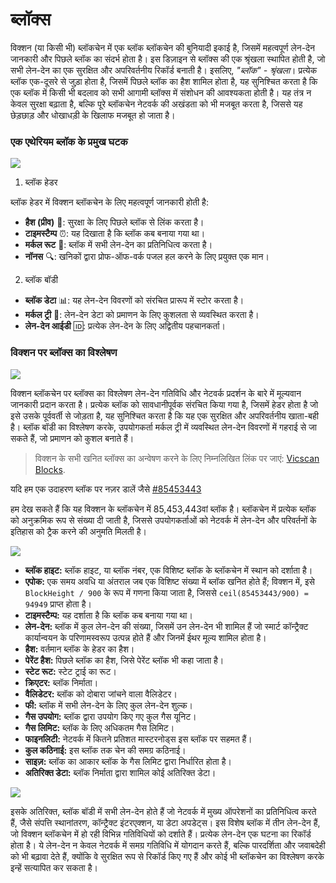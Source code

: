 # ब्लॉक्स

विक्शन (या किसी भी) ब्लॉकचेन में एक ब्लॉक ब्लॉकचेन की बुनियादी इकाई है, जिसमें महत्वपूर्ण लेन-देन जानकारी और पिछले ब्लॉक का संदर्भ होता है। इस डिज़ाइन से ब्लॉक्स की एक श्रृंखला स्थापित होती है, जो सभी लेन-देन का एक सुरक्षित और अपरिवर्तनीय रिकॉर्ड बनाती है। इसलिए, *"ब्लॉक" - श्रृंखला*। प्रत्येक ब्लॉक एक-दूसरे से जुड़ा होता है, जिसमें पिछले ब्लॉक का हैश शामिल होता है, यह सुनिश्चित करता है कि एक ब्लॉक में किसी भी बदलाव को सभी आगामी ब्लॉक्स में संशोधन की आवश्यकता होती है। यह तंत्र न केवल सुरक्षा बढ़ाता है, बल्कि पूरे ब्लॉकचेन नेटवर्क की अखंडता को भी मजबूत करता है, जिससे यह छेड़छाड़ और धोखाधड़ी के खिलाफ मजबूत हो जाता है।

### एक एथेरियम ब्लॉक के प्रमुख घटक

![](https://lh7-us.googleusercontent.com/eln9I9CHeqGPvgib8ZW-L9l55ZZvKVDWCCdwiGySv5D465LhB8siEG734vbi_nMNx0459yjBQTrG8itmKdOd-hL4JwMkIEJ0esHzX9qqnRT9KiAa87vZxPVJ24bh8tJftC5J6ZEPeTK_pYuQPZuwiGI)

1. ब्लॉक हेडर

ब्लॉक हेडर में विक्शन ब्लॉकचेन के लिए महत्वपूर्ण जानकारी होती है:

- **हैश (प्रीव)** 🔗: सुरक्षा के लिए पिछले ब्लॉक से लिंक करता है।
- **टाइमस्टैम्प** ⏰: यह दिखाता है कि ब्लॉक कब बनाया गया था।
- **मर्कल रूट** 🌳: ब्लॉक में सभी लेन-देन का प्रतिनिधित्व करता है।
- **नॉनस** 🔍: खनिकों द्वारा प्रोफ-ऑफ-वर्क पजल हल करने के लिए प्रयुक्त एक मान।

2. ब्लॉक बॉडी

- **ब्लॉक डेटा** 📊: यह लेन-देन विवरणों को संरचित प्रारूप में स्टोर करता है।
- **मर्कल ट्री** 🌲: लेन-देन डेटा को प्रमाणन के लिए कुशलता से व्यवस्थित करता है।
- **लेन-देन आईडी** 🆔: प्रत्येक लेन-देन के लिए अद्वितीय पहचानकर्ता।

### विक्शन पर ब्लॉक्स का विश्लेषण

![](https://raw.githubusercontent.com/POLearn/victionary-everything-about-viction/refs/heads/master/assets/blocks.png)

विक्शन ब्लॉकचेन पर ब्लॉक्स का विश्लेषण लेन-देन गतिविधि और नेटवर्क प्रदर्शन के बारे में मूल्यवान जानकारी प्रदान करता है। प्रत्येक ब्लॉक को सावधानीपूर्वक संरचित किया गया है, जिसमें हेडर होता है जो इसे उसके पूर्ववर्ती से जोड़ता है, यह सुनिश्चित करता है कि यह एक सुरक्षित और अपरिवर्तनीय खाता-बही है। ब्लॉक बॉडी का विश्लेषण करके, उपयोगकर्ता मर्कल ट्री में व्यवस्थित लेन-देन विवरणों में गहराई से जा सकते हैं, जो प्रमाणन को कुशल बनाते हैं।

> विक्शन के सभी खनित ब्लॉक्स का अन्वेषण करने के लिए निम्नलिखित लिंक पर जाएं: [Vicscan Blocks](https://www.vicscan.xyz/blocks).

यदि हम एक उदाहरण ब्लॉक पर नज़र डालें जैसे [#85453443](https://www.vicscan.xyz/block/85453443)

हम देख सकते हैं कि यह विक्शन के ब्लॉकचेन में 85,453,443वां ब्लॉक है। ब्लॉकचेन में प्रत्येक ब्लॉक को अनुक्रमिक रूप से संख्या दी जाती है, जिससे उपयोगकर्ताओं को नेटवर्क में लेन-देन और परिवर्तनों के इतिहास को ट्रैक करने की अनुमति मिलती है।

![](https://raw.githubusercontent.com/POLearn/victionary-everything-about-viction/refs/heads/master/assets/header.png)

- **ब्लॉक हाइट:** ब्लॉक हाइट, या ब्लॉक नंबर, एक विशिष्ट ब्लॉक के ब्लॉकचेन में स्थान को दर्शाता है।
- **एपोक:** एक समय अवधि या अंतराल जब एक विशिष्ट संख्या में ब्लॉक खनित होते हैं; विक्शन में, इसे `BlockHeight / 900` के रूप में गणना किया जाता है, जिससे `ceil(85453443/900) = 94949` प्राप्त होता है।
- **टाइमस्टैम्प:** यह दर्शाता है कि ब्लॉक कब बनाया गया था।
- **लेन-देन:** ब्लॉक में कुल लेन-देन की संख्या, जिसमें उन लेन-देन भी शामिल हैं जो स्मार्ट कॉन्ट्रैक्ट कार्यान्वयन के परिणामस्वरूप उत्पन्न होते हैं और जिनमें ईथर मूल्य शामिल होता है।
- **हैश:** वर्तमान ब्लॉक के हेडर का हैश।
- **पेरेंट हैश:** पिछले ब्लॉक का हैश, जिसे पेरेंट ब्लॉक भी कहा जाता है।
- **स्टेट रूट:** स्टेट ट्राई का रूट।
- **क्रिएटर:** ब्लॉक निर्माता।
- **वैलिडेटर:** ब्लॉक को दोबारा जांचने वाला वैलिडेटर।
- **फी:** ब्लॉक में सभी लेन-देन के लिए कुल लेन-देन शुल्क।
- **गैस उपयोग:** ब्लॉक द्वारा उपयोग किए गए कुल गैस यूनिट।
- **गैस लिमिट:** ब्लॉक के लिए अधिकतम गैस लिमिट।
- **फाइनलिटी:** नेटवर्क में कितने प्रतिशत मास्टरनोड्स इस ब्लॉक पर सहमत हैं।
- **कुल कठिनाई:** इस ब्लॉक तक चेन की समग्र कठिनाई।
- **साइज़:** ब्लॉक का आकार ब्लॉक के गैस लिमिट द्वारा निर्धारित होता है।
- **अतिरिक्त डेटा:** ब्लॉक निर्माता द्वारा शामिल कोई अतिरिक्त डेटा।

![](https://raw.githubusercontent.com/POLearn/victionary-everything-about-viction/refs/heads/master/assets/block-transactions.png)

इसके अतिरिक्त, ब्लॉक बॉडी में सभी लेन-देन होते हैं जो नेटवर्क में मुख्य ऑपरेशनों का प्रतिनिधित्व करते हैं, जैसे संपत्ति स्थानांतरण, कॉन्ट्रैक्ट इंटरएक्शन, या डेटा अपडेट्स। इस विशेष ब्लॉक में तीन लेन-देन हैं, जो विक्शन ब्लॉकचेन में हो रही विभिन्न गतिविधियों को दर्शाते हैं। प्रत्येक लेन-देन एक घटना का रिकॉर्ड होता है। ये लेन-देन न केवल नेटवर्क में समग्र गतिविधि में योगदान करते हैं, बल्कि पारदर्शिता और जवाबदेही को भी बढ़ावा देते हैं, क्योंकि वे सुरक्षित रूप से रिकॉर्ड किए गए हैं और कोई भी ब्लॉकचेन का विश्लेषण करके इन्हें सत्यापित कर सकता है।